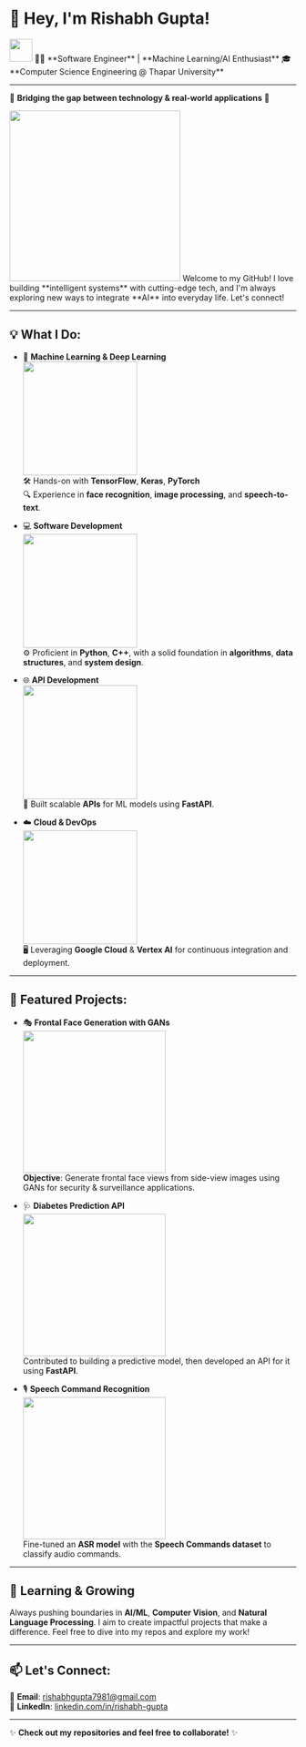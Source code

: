 # 👋 Hey, I'm **Rishabh Gupta**!

<img src="https://media.giphy.com/media/LMt9638dO8dftAjtco/giphy.gif" width="40">  
👨‍💻 **Software Engineer** | **Machine Learning/AI Enthusiast**  
🎓 **Computer Science Engineering @ Thapar University**

---

🚀 **Bridging the gap between technology & real-world applications** 🚀

<img src="https://media.giphy.com/media/xT9IgzoKnwFNmISR8I/giphy.gif" width="300">  
Welcome to my GitHub! I love building **intelligent systems** with cutting-edge tech, and I'm always exploring new ways to integrate **AI** into everyday life. Let's connect!

---

## 💡 **What I Do:**

- 🤖 **Machine Learning & Deep Learning**  
  <img src="https://media.giphy.com/media/3o7abB06u9bNzA8lu8/giphy.gif" width="200">  
  🛠 Hands-on with **TensorFlow**, **Keras**, **PyTorch**  
  🔍 Experience in **face recognition**, **image processing**, and **speech-to-text**.

- 💻 **Software Development**  
  <img src="https://media.giphy.com/media/13HgwGsXF0aiGY/giphy.gif" width="200">  
  ⚙️ Proficient in **Python**, **C++**, with a solid foundation in **algorithms**, **data structures**, and **system design**.

- 🌐 **API Development**  
  <img src="https://media.giphy.com/media/l3q2IPjlukbOTqZ3G/giphy.gif" width="200">  
  🚀 Built scalable **APIs** for ML models using **FastAPI**.

- ☁️ **Cloud & DevOps**  
  <img src="https://media.giphy.com/media/9B8wYztAoe1zO/giphy.gif" width="200">  
  🖥 Leveraging **Google Cloud** & **Vertex AI** for continuous integration and deployment.

---

## 💼 **Featured Projects:**

- 🎭 **Frontal Face Generation with GANs**  
  <img src="https://media.giphy.com/media/xThtamIUiBojcfjheU/giphy.gif" width="250">  
  **Objective**: Generate frontal face views from side-view images using GANs for security & surveillance applications.  

- 🩺 **Diabetes Prediction API**  
  <img src="https://media.giphy.com/media/fAnzw6YK33jMwzp5wp/giphy.gif" width="250">  
  Contributed to building a predictive model, then developed an API for it using **FastAPI**.

- 🎙 **Speech Command Recognition**  
  <img src="https://media.giphy.com/media/3oz8xLzD3zvJvKTtDi/giphy.gif" width="250">  
  Fine-tuned an **ASR model** with the **Speech Commands dataset** to classify audio commands.

---

## 🌱 **Learning & Growing**

Always pushing boundaries in **AI/ML**, **Computer Vision**, and **Natural Language Processing**. I aim to create impactful projects that make a difference. Feel free to dive into my repos and explore my work!

---

## 📫 **Let's Connect:**

💌 **Email**: [rishabhgupta7981@gmail.com](mailto:rishabhgupta7981@gmail.com)  
💼 **LinkedIn**: [linkedin.com/in/rishabh-gupta](https://linkedin.com/in/rishabh-gupta-5b5ab2289)  

---

✨ **Check out my repositories and feel free to collaborate!** ✨
